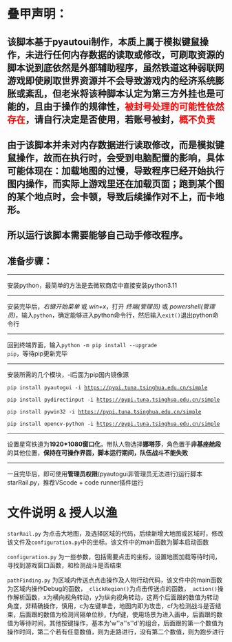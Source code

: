 # 叠甲声明：
## 该脚本基于pyautoui制作，本质上属于模拟键鼠操作，未进行任何内存数据的读取或修改，可刷取资源的脚本说到底依然是外部辅助程序，虽然铁道这种弱联网游戏即使刷取世界资源并不会导致游戏内的经济系统膨胀或紊乱，但老米将该种脚本认定为第三方外挂也是可能的，且由于操作的规律性，<font color=red>被封号处理的可能性依然存在</font>，请自行决定是否使用，若账号被封，<font color=red>概不负责</font>
## 由于该脚本并未对内存数据进行读取修改，而是模拟键鼠操作，故而在执行时，会受到电脑配置的影响，具体可能体现在：加载地图的过慢，导致程序已经开始执行图内操作，而实际上游戏里还在加载页面；跑到某个图的某个地点时，会卡顿，导致后续操作对不上，而卡地形。
## 所以运行该脚本需要能够自己动手修改程序。

## 准备步骤：
***
安装python，最简单的方法是去微软商店中直接安装python3.11

***
安装完毕后，*右键开始菜单* 或 *win+x*，打开 *终端(管理员)* 或 *powershell(管理员)*，输入<code>python</code>，确定能够进入python命令行，然后输入<code>exit()</code>退出python命令行

***
回到终端界面，输入<code>python -m pip install \--upgrade pip</code>，等待pip更新完毕

***
安装所需的几个模块，-i后面为pip国内镜像源

<code>pip install pyautogui -i https://pypi.tuna.tsinghua.edu.cn/simple</code>

<code>pip install pydirectinput -i https://pypi.tuna.tsinghua.edu.cn/simple</code>

<code>pip install pywin32 -i https://pypi.tuna.tsinghua.edu.cn/simple</code>

<code>pip install opencv-python -i https://pypi.tuna.tsinghua.edu.cn/simple</code>
***
设置星穹铁道为**1920*1080窗口化**，带队人物选择**娜塔莎**，角色置于**非基座舱段**的其他位置，**保持在可操作界面，脚本运行期间，队伍战斗不能失败**

***
一且完毕后，即可使用**管理员权限**(pyautogui非管理员无法进行)运行脚本starRail.py，推荐VScode + code runner插件运行

# 文件说明 & 授人以渔
<code>starRail.py</code> 为点击大地图，及选择区域的代码，后续新增大地图或区域时，修改该文件及<code>configuration.py</code>中的坐标。该文件中的main函数为脚本启动函数

<code>configuration.py</code> 为一些参数，包括需要点击的坐标，设置地图加载等待时间，寻找到游戏窗口函数，和检测战斗是否结束

<code>pathFinding.py</code> 为区域内传送点点击操作及人物行动代码，该文件中的main函数为区域内操作Debug的函数，<code>_clickRegion()</code>为点击传送点的函数，<code>_action()</code>操作解析函数，x为横向视角转动，y为纵向视角转动，这两个后面跟的数值为转动角度，非精确操作，慎用，c为左键单击，地图内即为攻击，cf为检测战斗是否结束，后面跟的数值为检测间隔单位秒，f为f键，使用场景为进入画中，后面跟的数值为等待时间，其他按键操作，基本为'w''a''s''d'的组合，后面跟的第一个数值为操作时间，第二个若有任意数值，则为走路进行，没有第二个数值，则为跑步进行
